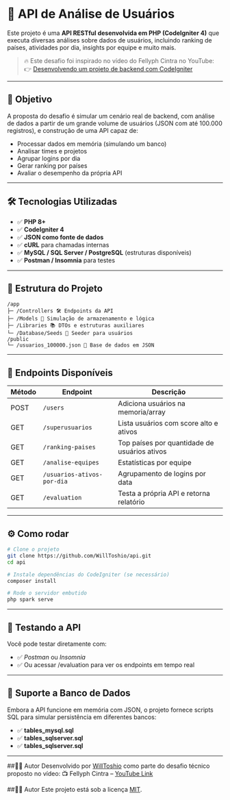 # 🧠 API de Análise de Usuários

Este projeto é uma **API RESTful desenvolvida em PHP (CodeIgniter 4)** que executa diversas análises sobre dados de usuários, incluindo ranking de países, atividades por dia, insights por equipe e muito mais.

> 🔥 Este desafio foi inspirado no vídeo do Fellyph Cintra no YouTube:  
> 👉 [Desenvolvendo um projeto de backend com CodeIgniter](https://www.youtube.com/watch?v=AFtRYXJVO-4)

---

## 🎯 Objetivo

A proposta do desafio é simular um cenário real de backend, com análise de dados a partir de um grande volume de usuários (JSON com até 100.000 registros), e construção de uma API capaz de:

- Processar dados em memória (simulando um banco)
- Analisar times e projetos
- Agrupar logins por dia
- Gerar ranking por países
- Avaliar o desempenho da própria API

---

## 🛠 Tecnologias Utilizadas

- ✅ **PHP 8+**
- ✅ **CodeIgniter 4**
- ✅ **JSON como fonte de dados**
- ✅ **cURL** para chamadas internas
- ✅ **MySQL / SQL Server / PostgreSQL** (estruturas disponíveis)
- ✅ **Postman / Insomnia** para testes

---

## 📂 Estrutura do Projeto

```
/app
├─ /Controllers 🛠 Endpoints da API
├─ /Models 💾 Simulação de armazenamento e lógica
├─ /Libraries 📚 DTOs e estruturas auxiliares
└─ /Database/Seeds 🌱 Seeder para usuários
/public
└─ /usuarios_100000.json 📄 Base de dados em JSON
```

---

## 📌 Endpoints Disponíveis

| Método | Endpoint                    | Descrição                                    |
|--------|-----------------------------|-----------------------------------------------|
| POST   | `/users`                   | Adiciona usuários na memoria/array            |
| GET    | `/superusuarios`           | Lista usuários com score alto e ativos        |
| GET    | `/ranking-paises`          | Top países por quantidade de usuários ativos  |
| GET    | `/analise-equipes`         | Estatísticas por equipe                       |
| GET    | `/usuarios-ativos-por-dia` | Agrupamento de logins por data                |
| GET    | `/evaluation`              | Testa a própria API e retorna relatório        |

---

## ⚙️ Como rodar

```bash
# Clone o projeto
git clone https://github.com/WillToshio/api.git
cd api

# Instale dependências do CodeIgniter (se necessário)
composer install

# Rode o servidor embutido
php spark serve
```
---
## 🧪 Testando a API
Você pode testar diretamente com:
- ✅ *Postman* ou *Insomnia*
- ✅ Ou acessar /evaluation para ver os endpoints em tempo real

---
## 🧱 Suporte a Banco de Dados
Embora a API funcione em memória com JSON, o projeto fornece scripts SQL para simular persistência em diferentes bancos:
- ✅ **tables_mysql.sql**
- ✅ **tables_sqlserver.sql**
- ✅ **tables_sqlserver.sql**

---

##👨‍💻 Autor
Desenvolvido por [WillToshio](https://www.linkedin.com/in/williantoshiocorr%C3%AAa/) como parte do desafio técnico proposto no vídeo:
📺 Fellyph Cintra – [YouTube Link](https://www.youtube.com/watch?v=AFtRYXJVO-4)

##👨‍💻 Autor
Este projeto está sob a licença [MIT](https://pt.wikipedia.org/wiki/Licen%C3%A7a_MIT).

